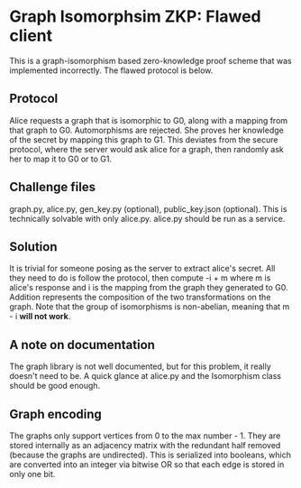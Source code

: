 # Graph Isomorphsim ZKP: Flawed client
This is a graph-isomorphism based zero-knowledge proof scheme that was implemented incorrectly. The flawed protocol is below.

## Protocol
Alice requests a graph that is isomorphic to G0, along with a mapping from that graph to G0. Automorphisms are rejected. She proves her knowledge of the secret by mapping this graph to G1. This deviates from the secure protocol, where the server would ask alice for a graph, then randomly ask her to map it to G0 or to G1.

## Challenge files
graph.py, alice.py, gen_key.py (optional), public_key.json (optional). This is technically solvable with only alice.py. alice.py should be run as a service.

## Solution
It is trivial for someone posing as the server to extract alice's secret. All they need to do is follow the protocol, then compute -i + m where m is alice's response and i is the mapping from the graph they generated to G0. Addition represents the composition of the two transformations on the graph. Note that the group of isomorphisms is non-abelian, meaning that m - i **will not work**.

## A note on documentation
The graph library is not well documented, but for this problem, it really doesn't need to be. A quick glance at alice.py and the Isomorphism class should be good enough.

## Graph encoding
The graphs only support vertices from 0 to the max number - 1. They are stored internally as an adjacency matrix with the redundant half removed (because the graphs are undirected). This is serialized into booleans, which are converted into an integer via bitwise OR so that each edge is stored in only one bit.